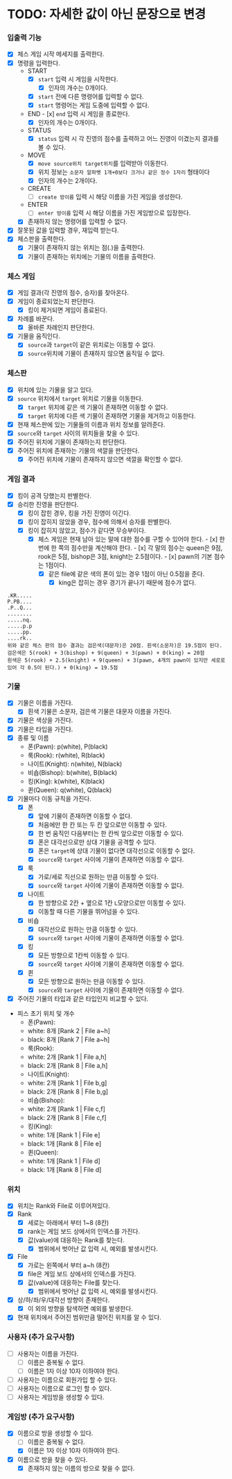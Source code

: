 # TODO: 자세한 값이 아닌 문장으로 변경

### 입출력 기능

- [x] 체스 게임 시작 메세지를 출력한다.
- [x] 명령을 입력한다.
  - START
    - [x] `start` 입력 시 게임을 시작한다.
      - [x] 인자의 개수는 0개이다.
    - [x] `start` 전에 다른 명령어를 입력할 수 없다.
    - [x] `start` 명령어는 게임 도중에 입력할 수 없다.
  - END
        - [x] `end` 입력 시 게임을 종료한다.
    - [x] 인자의 개수는 0개이다.
  - STATUS
    - [x] `status` 입력 시 각 진영의 점수를 출력하고 어느 진영이 이겼는지 결과를 볼 수 있다.
  - MOVE
    - [x] `move source위치 target위치`를 입력받아 이동한다.
    - [x] 위치 정보는 `소문자 알파벳 1개+0보다 크거나 같은 정수 1자리` 형태이다
    - [x] 인자의 개수는 2개이다.
  - CREATE
    - [ ] `create 방이름` 입력 시 해당 이름을 가진 게임을 생성한다.
  - ENTER
    - [ ] `enter 방이름` 입력 시 해당 이름을 가진 게임방으로 입장한다.
  - [x] 존재하지 않는 명령어를 입력할 수 없다.
- [x] 잘못된 값을 입력할 경우, 재입력 받는다.
- [x] 체스판을 출력한다.
    - [x] 기물이 존재하지 않는 위치는 점(.)을 출력한다.
    - [x] 기물이 존재하는 위치에는 기물의 이름을 출력한다.

### 체스 게임
- [x] 게임 결과(각 진영의 점수, 승자)를 찾아온다.
- [x] 게임이 종료되었는지 판단한다.
  - [x] 킹이 제거되면 게임이 종료된다.
- [x] 차례를 바꾼다.
  - [x] 올바른 차례인지 판단한다.
- [x] 기물을 움직인다.
  - [x] `source`과 `target`이 같은 위치로는 이동할 수 없다.
  - [x] `source`위치에 기물이 존재하지 않으면 움직일 수 없다.

### 체스판
- [x] 위치에 있는 기물을 알고 있다.
- [x] `source` 위치에서 `target` 위치로 기물을 이동한다.
    - [x] `target` 위치에 같은 색 기물이 존재하면 이동할 수 없다.
    - [x] `target` 위치에 다른 색 기물이 존재하면 기물을 제거하고 이동한다.
- [x] 현재 체스판에 있는 기물들의 이름과 위치 정보를 알려준다.
- [x] `source`와 `target` 사이의 위치들을 찾을 수 있다.
- [x] 주어진 위치에 기물이 존재하는지 판단한다.
- [x] 주어진 위치에 존재하는 기물의 색깔을 판단한다.
  - [x] 주어진 위치에 기물이 존재하지 않으면 색깔을 확인할 수 없다.

### 게임 결과
- [x] 킹이 공격 당했는지 판별한다.
- [x] 승리한 진영을 판단한다.
  - [x] 킹이 잡힌 경우, 킹을 가진 진영이 이긴다.
  - [x] 킹이 잡히지 않았을 경우, 점수에 의해서 승자를 판별한다.
  - [x] 킹이 잡히지 않았고, 점수가 같다면 무승부이다.
    - [x] 체스 게임은 현재 남아 있는 말에 대한 점수를 구할 수 있어야 한다.
          - [x] 한 번에 한 쪽의 점수만을 계산해야 한다.
          - [x] 각 말의 점수는 queen은 9점, rook은 5점, bishop은 3점, knight는 2.5점이다.
          - [x] pawn의 기본 점수는 1점이다.
      - [x] 같은 file에 같은 색의 폰이 있는 경우 1점이 아닌 0.5점을 준다.
          - [x] king은 잡히는 경우 경기가 끝나기 때문에 점수가 없다.
```
.KR.....
P.PB....
.P..Q...
........
.....nq.
.....p.p
.....pp.
....rk..
위와 같은 체스 판의 점수 결과는 검은색(대문자)은 20점. 흰색(소문자)은 19.5점이 된다.
검은색은 5(rook) + 3(bishop) + 9(queen) + 3(pawn) + 0(king) = 20점
흰색은 5(rook) + 2.5(knight) + 9(queen) + 3(pawn, 4개의 pawn이 있지만 세로로 있어 각 0.5이 된다.) + 0(king) = 19.5점
```

### 기물

- [x] 기물은 이름을 가진다.
    - [x] 흰색 기물은 소문자, 검은색 기물은 대문자 이름을 가진다.
- [x] 기물은 색상을 가진다.
- [x] 기물은 타입을 가진다.
- [x] 종류 및 이름
    - 폰(Pawn): p(white), P(black)
    - 룩(Rook): r(white), R(black)
    - 나이트(Knight): n(white), N(black)
    - 비숍(Bishop): b(white), B(black)
    - 킹(King): k(white), K(black)
    - 퀸(Queen): q(white), Q(black)
- [x] 기물마다 이동 규칙을 가진다.
    - [x] 폰
        - [x] 앞에 기물이 존재하면 이동할 수 없다.
        - [x] 처음에만 한 칸 또는 두 칸 앞으로만 이동할 수 있다.
        - [x] 한 번 움직인 다음부터는 한 칸씩 앞으로만 이동할 수 있다.
        - [x] 폰은 대각선으로만 상대 기물을 공격할 수 있다.
        - [x] 폰은 `target`에 상대 기물이 없다면 대각선으로 이동할 수 없다.
        - [x] `source`와 `target` 사이에 기물이 존재하면 이동할 수 없다.
    - [x] 룩
        - [x] 가로/세로 직선으로 원하는 만큼 이동할 수 있다.
        - [x] `source`와 `target` 사이에 기물이 존재하면 이동할 수 없다.
    - [x] 나이트
        - [x] 한 방향으로 2칸 + 옆으로 1칸 `L`모양으로만 이동할 수 있다.
        - [x] 이동할 때 다른 기물을 뛰어넘을 수 있다.
    - [x] 비숍
        - [x] 대각선으로 원하는 만큼 이동할 수 있다.
        - [x] `source`와 `target` 사이에 기물이 존재하면 이동할 수 없다.
    - [x] 킹
        - [x] 모든 방향으로 1칸씩 이동할 수 있다.
        - [x] `source`와 `target` 사이에 기물이 존재하면 이동할 수 없다.
    - [x] 퀸
        - [x] 모든 방향으로 원하는 만큼 이동할 수 있다.
        - [x] `source`와 `target` 사이에 기물이 존재하면 이동할 수 없다.
- [x] 주어진 기물의 타입과 같은 타입인지 비교할 수 있다.
- 피스 초기 위치 및 개수
    - 폰(Pawn):
    - white: 8개 [Rank 2 | File a~h]
    - black: 8개 [Rank 7 | File a~h]
    - 룩(Rook):
    - white: 2개 [Rank 1 | File a,h]
    - black: 2개 [Rank 8 | File a,h]
    - 나이트(Knight):
    - white: 2개 [Rank 1 | File b,g]
    - black: 2개 [Rank 8 | File b,g]
    - 비숍(Bishop):
    - white: 2개 [Rank 1 | File c,f]
    - black: 2개 [Rank 8 | File c,f]
    - 킹(King):
    - white: 1개 [Rank 1 | File e]
    - black: 1개 [Rank 8 | File e]
    - 퀸(Queen):
    - white: 1개 [Rank 1 | File d]
    - black: 1개 [Rank 8 | File d]

### 위치
- [x] 위치는 Rank와 File로 이루어져있다.
- [x] Rank
    - [x] 세로는 아래에서 부터 1~8 (8칸)
    - [x] rank는 게임 보드 상에서의 인덱스를 가진다.
    - [x] 값(value)에 대응하는 Rank를 찾는다.
        - [x] 범위에서 벗어난 값 입력 시, 예외를 발생시킨다.
- [x] File
    - [x] 가로는 왼쪽에서 부터 a~h (8칸)
    - [x] file은 게임 보드 상에서의 인덱스를 가진다.
    - [x] 값(value)에 대응하는 File를 찾는다.
        - [x] 범위에서 벗어난 값 입력 시, 예외를 발생시킨다.
- [x] 상/하/좌/우/대각선 방향이 존재한다.
    - [x] 이 외의 방향을 탐색하면 예외를 발생한다.
- [x] 현재 위치에서 주어진 범위만큼 떨어진 위치를 알 수 있다.

### 사용자 (추가 요구사항)
- [ ] 사용자는 이름을 가진다.
  - [ ] 이름은 중복될 수 없다.
  - [ ] 이름은 1자 이상 10자 이하여야 한다.
- [ ] 사용자는 이름으로 회원가입 할 수 있다.
- [ ] 사용자는 이름으로 로그인 할 수 있다.
- [ ] 사용자는 게임방을 생성할 수 있다.

### 게임방 (추가 요구사항)
- [x] 이름으로 방을 생성할 수 있다.
    - [ ] 이름은 중복될 수 없다.
    - [x] 이름은 1자 이상 10자 이하여야 한다.
- [x] 이름으로 방을 찾을 수 있다.
    - [x] 존재하지 않는 이름의 방으로 찾을 수 없다.
